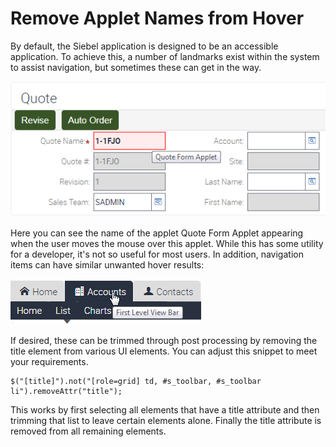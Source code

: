 # Remove Applet Names from Hover

By default, the Siebel application is designed to be an accessible application. To achieve this, a number of landmarks exist within the system to assist navigation, but sometimes these can get in the way.

![](appletTitleOnHover.png)

Here you can see the name of the applet Quote Form Applet appearing when the user moves the mouse over this applet. While this has some utility for a developer, it's not so useful for most users. In addition, navigation items can have similar unwanted hover results:

![](uiElementName.png)

If desired, these can be trimmed through post processing by removing the title element from various UI elements. You can adjust this snippet to meet your requirements.

```
$("[title]").not("[role=grid] td, #s_toolbar, #s_toolbar li").removeAttr("title");
```

This works by first selecting all elements that have a title attribute and then trimming that list to leave certain elements alone. Finally the title attribute is removed from all remaining elements.